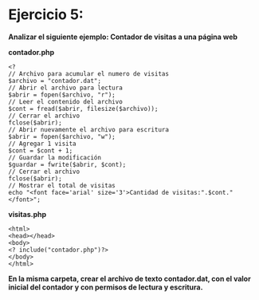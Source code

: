 # Ejercicio 5:

**Analizar el siguiente ejemplo: Contador de visitas a una página web**

**contador.php**
```
<?
// Archivo para acumular el numero de visitas
$archivo = "contador.dat";
// Abrir el archivo para lectura
$abrir = fopen($archivo, "r");
// Leer el contenido del archivo
$cont = fread($abrir, filesize($archivo));
// Cerrar el archivo
fclose($abrir);
// Abrir nuevamente el archivo para escritura
$abrir = fopen($archivo, "w");
// Agregar 1 visita
$cont = $cont + 1;
// Guardar la modificación
$guardar = fwrite($abrir, $cont);
// Cerrar el archivo
fclose($abrir);
// Mostrar el total de visitas
echo "<font face='arial' size='3'>Cantidad de visitas:".$cont."</font>";
```

**visitas.php**
```<!-- Página que va a contener al contador de visitas -->
<html>
<head></head>
<body>
<? include("contador.php")?>
</body>
</html>
```

**En la misma carpeta, crear el archivo de texto contador.dat, con el valor inicial del contador y con
permisos de lectura y escritura.**